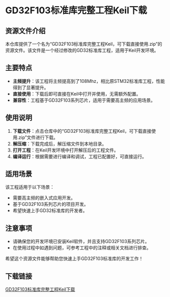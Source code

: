 # GD32F103标准库完整工程Keil下载

## 资源文件介绍

本仓库提供了一个名为“GD32F103标准库完整工程Keil，可下载直接使用.zip”的资源文件。该文件是一个经过修改的GD32标准库工程，适用于Keil开发环境。

## 主要特点

- **主频提升**：该工程将主频提高到了108Mhz，相比原STM32标准库工程，性能得到了显著提升。
- **直接使用**：下载后即可直接在Keil中打开并使用，无需额外配置。
- **兼容性**：工程基于GD32F103系列芯片，适用于需要高主频的应用场景。

## 使用说明

1. **下载文件**：点击仓库中的“GD32F103标准库完整工程Keil，可下载直接使用.zip”文件进行下载。
2. **解压缩**：下载完成后，解压缩文件到本地目录。
3. **打开工程**：在Keil开发环境中打开解压后的工程文件。
4. **编译运行**：根据需要进行编译和调试，工程已配置好，可直接运行。

## 适用场景

该工程适用于以下场景：
- 需要高主频的嵌入式应用开发。
- 基于GD32F103系列芯片的项目开发。
- 希望快速上手GD32标准库的开发者。

## 注意事项

- 请确保您的开发环境已安装Keil软件，并且支持GD32F103系列芯片。
- 在使用过程中如遇到问题，可参考工程中的注释或相关文档进行排查。

希望这个资源文件能够帮助您快速上手GD32F103标准库的开发工作！

## 下载链接

[GD32F103标准库完整工程Keil下载](https://pan.quark.cn/s/b010091c3add)